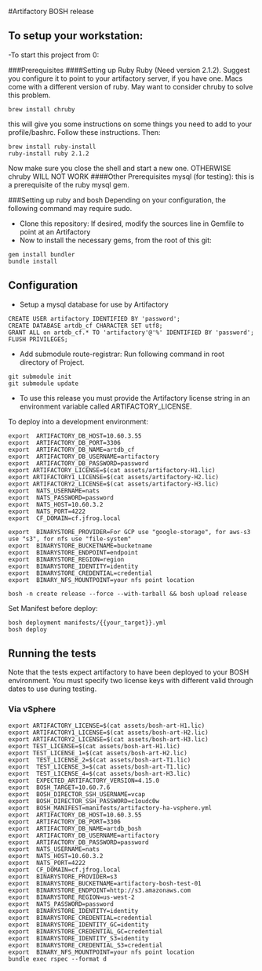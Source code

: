 #Artifactory BOSH release
## To setup your workstation:
-To start this project from 0:

###Prerequisites
####Setting up Ruby
Ruby  (Need version 2.1.2).  Suggest you configure it to point to your artifactory server, if you have one.
Macs come with a different version of ruby.  May want to consider chruby to solve this problem.
```
brew install chruby
```
this will give you some instructions on some things you need to add to your profile/bashrc. Follow these instructions.  Then:
```
brew install ruby-install
ruby-install ruby 2.1.2
```
Now make sure you close the shell and start a new one.  OTHERWISE chruby WILL NOT WORK
####Other Prerequisites
mysql (for testing): this is a prerequisite of the ruby mysql gem.

###Setting up ruby and bosh
Depending on your configuration, the following command may require sudo.

- Clone this repository: If desired, modify the sources line in Gemfile to point at an Artifactory
- Now to install the necessary gems, from the root of this git:

```
gem install bundler
bundle install
```

## Configuration

- Setup a mysql database for use by Artifactory

```
CREATE USER artifactory IDENTIFIED BY 'password';
CREATE DATABASE artdb_cf CHARACTER SET utf8;
GRANT ALL on artdb_cf.* TO 'artifactory'@'%' IDENTIFIED BY 'password';
FLUSH PRIVILEGES;
```

- Add submodule route-registrar:
   Run following command in root directory of Project.
```
git submodule init
git submodule update
```


- To use this release you must provide the Artifactory license string
in an environment variable called ARTIFACTORY_LICENSE.

To deploy into a development environment:

```
export  ARTIFACTORY_DB_HOST=10.60.3.55
export  ARTIFACTORY_DB_PORT=3306
export  ARTIFACTORY_DB_NAME=artdb_cf
export  ARTIFACTORY_DB_USERNAME=artifactory
export  ARTIFACTORY_DB_PASSWORD=password
export ARTIFACTORY_LICENSE=$(cat assets/artifactory-H1.lic)
export ARTIFACTORY1_LICENSE=$(cat assets/artifactory-H2.lic)
export ARTIFACTORY2_LICENSE=$(cat assets/artifactory-H3.lic)
export  NATS_USERNAME=nats
export  NATS_PASSWORD=password
export  NATS_HOST=10.60.3.2
export  NATS_PORT=4222
export  CF_DOMAIN=cf.jfrog.local

export  BINARYSTORE_PROVIDER=For GCP use "google-storage", for aws-s3 use "s3", for nfs use "file-system"
export  BINARYSTORE_BUCKETNAME=bucketname
export  BINARYSTORE_ENDPOINT=endpoint
export  BINARYSTORE_REGION=region
export  BINARYSTORE_IDENTITY=identity
export  BINARYSTORE_CREDENTIAL=credential
export  BINARY_NFS_MOUNTPOINT=your nfs point location

bosh -n create release --force --with-tarball && bosh upload release
```

Set Manifest before deploy:

```
bosh deployment manifests/{{your_target}}.yml
bosh deploy
```

## Running the tests

Note that the tests expect artifactory to have been deployed to your BOSH
environment. You must specify two license keys with different valid through dates
to use during testing.

### Via vSphere

```
export ARTIFACTORY_LICENSE=$(cat assets/bosh-art-H1.lic)
export ARTIFACTORY1_LICENSE=$(cat assets/bosh-art-H2.lic)
export ARTIFACTORY2_LICENSE=$(cat assets/bosh-art-H3.lic)
export TEST_LICENSE=$(cat assets/bosh-art-H1.lic)
export TEST_LICENSE_1=$(cat assets/bosh-art-H2.lic)
export  TEST_LICENSE_2=$(cat assets/bosh-art-T1.lic)
export  TEST_LICENSE_3=$(cat assets/bosh-art-T1.lic)
export  TEST_LICENSE_4=$(cat assets/bosh-art-H3.lic)
export  EXPECTED_ARTIFACTORY_VERSION=4.15.0
export  BOSH_TARGET=10.60.7.6
export  BOSH_DIRECTOR_SSH_USERNAME=vcap
export  BOSH_DIRECTOR_SSH_PASSWORD=c1oudc0w
export  BOSH_MANIFEST=manifests/artifactory-ha-vsphere.yml
export  ARTIFACTORY_DB_HOST=10.60.3.55
export  ARTIFACTORY_DB_PORT=3306
export  ARTIFACTORY_DB_NAME=artdb_bosh
export  ARTIFACTORY_DB_USERNAME=artifactory
export  ARTIFACTORY_DB_PASSWORD=password
export  NATS_USERNAME=nats
export  NATS_HOST=10.60.3.2
export  NATS_PORT=4222
export  CF_DOMAIN=cf.jfrog.local
export  BINARYSTORE_PROVIDER=s3
export  BINARYSTORE_BUCKETNAME=artifactory-bosh-test-01
export  BINARYSTORE_ENDPOINT=http://s3.amazonaws.com
export  BINARYSTORE_REGION=us-west-2
export  NATS_PASSWORD=password
export  BINARYSTORE_IDENTITY=identity
export  BINARYSTORE_CREDENTIAL=credential
export  BINARYSTORE_IDENTITY_GC=identity
export  BINARYSTORE_CREDENTIAL_GC=credential
export  BINARYSTORE_IDENTITY_S3=identity
export  BINARYSTORE_CREDENTIAL_S3=credential
export  BINARY_NFS_MOUNTPOINT=your nfs point location
bundle exec rspec --format d

```

